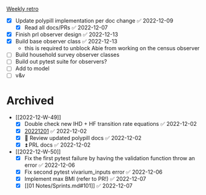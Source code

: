 [Weekly retro](Weekly%20retro.md)

- [x] Update polypill implementation per doc change ✅ 2022-12-09
	- [x] Read all docs/PRs ✅ 2022-12-07
- [x] Finish prl observer design ✅ 2022-12-13
- [x] Build base observer class ✅ 2022-12-13
	- this is required to unblock Abie from working on the census observer
- [ ] Build household survey observer classes
- [ ] Build out pytest suite for observers?
- [ ] Add to model
- [ ] v&v

# Archived

- [[2022-12-W-49]]
	- [x] Double check new IHD + HF transition rate equations ✅ 2022-12-02
	- [x] [20221201](02%20Projects/CVD/Checkins/20221201.md) ✅ 2022-12-02
	- [x] 🔼 Review updated polypill docs ✅ 2022-12-02
	- [x] ⏫  PRL docs ✅ 2022-12-02
- [[2022-12-W-50]]
	- [x] Fix the first pytest failure by having the validation function throw an error ✅ 2022-12-06
	- [x] Fix second pytest vivarium_inputs error ✅ 2022-12-06
	- [x] Implement max BMI (refer to PR!) ✅ 2022-12-07
	- [x] [[01 Notes/Sprints.md#101]] ✅ 2022-12-07
